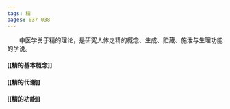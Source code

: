 ```yaml
---
tags: 精
pages: 037 038
---
```

&emsp;&emsp;中医学关于精的理论，是研究人体之精的概念、生成、贮藏、施泄与生理功能的学说。

#### [[精的基本概念]]
#### [[精的代谢]]
#### [[精的功能]]